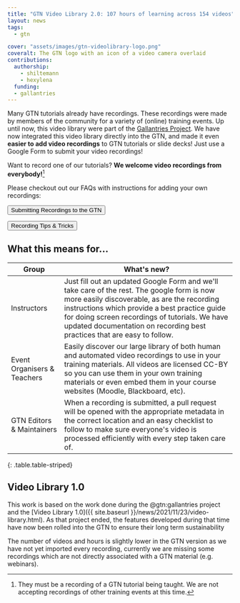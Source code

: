 ```yaml
---
title: "GTN Video Library 2.0: 107 hours of learning across 154 videos"
layout: news
tags:
  - gtn

cover: "assets/images/gtn-videolibrary-logo.png"
coveralt: The GTN logo with an icon of a video camera overlaid
contributions:
  authorship:
    - shiltemann
    - hexylena
  funding:
  - gallantries
---
```


Many GTN tutorials already have recordings. These recordings were made by members of the community for a variety of (online) training events.
Up until now, this video library were part of the [Gallantries Project](https://gallantries.github.io/).
We have now integrated this video library directly into the GTN, and made it even **easier to add video recordings** to GTN tutorials or slide decks! Just use a Google Form to submit your video recordings!

Want to record one of our tutorials? **We welcome video recordings from everybody!**[^1]

Please checkout out our FAQs with instructions for adding your own recordings:

<a href="{% link faqs/gtn/recordings_add.md %}"><button type="button" class="btn btn-info">Submitting Recordings to the GTN</button></a>

<a href="{% link faqs/gtn/recordings_create.md %}"><button type="button" class="btn btn-info">Recording Tips & Tricks</button></a>

## What this means for...

Group                        | What's new?
---                          | ---
Instructors                  | Just fill out an updated Google Form and we'll take care of the rest. The google form is now more easily discoverable, as are the recording instructions which provide a best practice guide for doing screen recordings of tutorials. We have updated documentation on recording best practices that are easy to follow.
Event Organisers & Teachers  | Easily discover our large library of both human and automated video recordings to use in your training materials. All videos are licensed CC-BY so you can use them in your own training materials or even embed them in your course websites (Moodle, Blackboard, etc).
GTN Editors & Maintainers    | When a recording is submitted, a pull request will be opened with the appropriate metadata in the correct location and an easy checklist to follow to make sure everyone's video is processed efficiently with every step taken care of.
{: .table.table-striped}

## Video Library 1.0

This work is based on the work done during the @gtn:gallantries project and the [Video Library 1.0]({{ site.baseurl }}/news/2021/11/23/video-library.html). As that project ended, the features developed during that time have now been rolled into the GTN to ensure their long term sustainability

The number of videos and hours is slightly lower in the GTN version as we have not yet imported every recording, currently we are missing some recordings which are not directly associated with a GTN material (e.g. webinars). 


[^1]: They must be a recording of a GTN tutorial being taught. We are not accepting recordings of other training events at this time.

